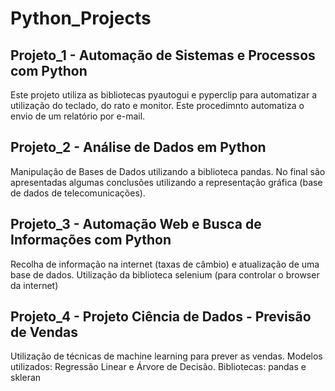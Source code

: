 # Python_Projects
 
## Projeto_1 - Automação de Sistemas e Processos com Python
 Este projeto utiliza as bibliotecas pyautogui e pyperclip para automatizar a utilização do teclado, do rato e monitor. 
 Este procedimnto automatiza o envio de um relatório por e-mail.
 
## Projeto_2 - Análise de Dados em Python
 Manipulação de Bases de Dados utilizando a biblioteca pandas. 
 No final são apresentadas algumas conclusões utilizando a representação gráfica (base de dados de telecomunicações).
 
## Projeto_3 - Automação Web e Busca de Informações com Python
  Recolha de informação na internet (taxas de câmbio) e atualização de uma base de dados.
  Utilização da biblioteca selenium (para controlar o browser da internet)

## Projeto_4 - Projeto Ciência de Dados - Previsão de Vendas 
 Utilização de técnicas de machine learning para prever as vendas.
 Modelos utilizados: Regressão Linear e Árvore de Decisão.
 Bibliotecas: pandas e skleran 
